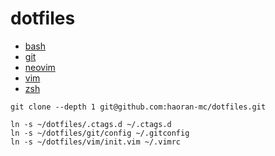 # dotfiles

- [bash](https://github.com/haoran-mc/dotfiles/tree/main/bash)
- [git](https://github.com/haoran-mc/dotfiles/tree/main/git)
- [neovim](https://github.com/haoran-mc/dotfiles/tree/main/nvim)
- [vim](https://github.com/haoran-mc/dotfiles/tree/main/vim)
- [zsh](https://github.com/haoran-mc/dotfiles/tree/main/zsh)

```
git clone --depth 1 git@github.com:haoran-mc/dotfiles.git
```

```
ln -s ~/dotfiles/.ctags.d ~/.ctags.d
ln -s ~/dotfiles/git/config ~/.gitconfig
ln -s ~/dotfiles/vim/init.vim ~/.vimrc
```

